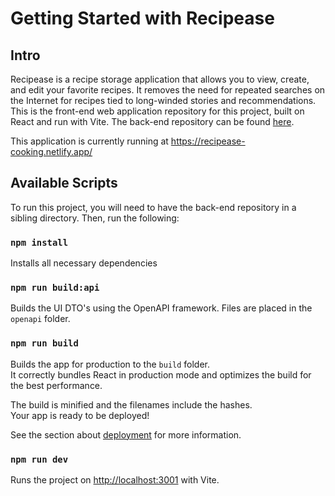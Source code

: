 # Getting Started with Recipease

## Intro

Recipease is a recipe storage application that allows you to view, create, and edit your favorite recipes. It removes the need for repeated searches on the Internet for recipes tied to long-winded stories and recommendations. This is the front-end web application repository for this project, built on React and run with Vite. The back-end repository can be found [here](https://github.com/efisher5/recipease-server).

This application is currently running at https://recipease-cooking.netlify.app/

## Available Scripts

To run this project, you will need to have the back-end repository in a sibling directory. Then, run the following:

### `npm install`

Installs all necessary dependencies

### `npm run build:api`

Builds the UI DTO's using the OpenAPI framework. Files are placed in the `openapi` folder.

### `npm run build`

Builds the app for production to the `build` folder.\
It correctly bundles React in production mode and optimizes the build for the best performance.

The build is minified and the filenames include the hashes.\
Your app is ready to be deployed!

See the section about [deployment](https://facebook.github.io/create-react-app/docs/deployment) for more information.

### `npm run dev`

Runs the project on [http://localhost:3001](http://localhost:3001) with Vite.

